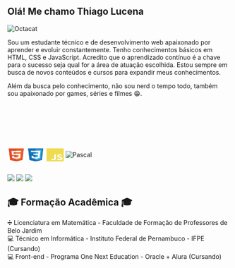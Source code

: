 
## Olá! Me chamo Thiago Lucena

<img src="https://github.com/thiagocfl/thiagocfl/assets/129323976/bfca9d0b-ec87-4ab8-b161-f8fbc01c95c4" width="300px" align="left" alt="Octacat">
⠀⠀⠀⠀⠀⠀⠀⠀⠀

Sou um estudante técnico e de desenvolvimento web apaixonado por aprender e evoluir constantemente. Tenho conhecimentos básicos em HTML, CSS e JavaScript.
Acredito que o aprendizado contínuo é a chave para o sucesso seja qual for a área de atuação escolhida. Estou sempre em busca de novos conteúdos e cursos para expandir meus conhecimentos.

Além da busca pelo conhecimento, não sou nerd o tempo todo, também sou apaixonado por games, séries e filmes 😁.

<br>
<br>⠀
<br>
<br>⠀⠀

<!--
<div>
  <a href="https://github.com/thiagocfl">
  <img height="180em" src="https://github-readme-stats.vercel.app/api?username=thiagocfl&show_icons=true&theme=dracula&include_all_commits=true&count_private=true"/>
  <img height="180em" src="https://github-readme-stats.vercel.app/api/top-langs/?username=thiagocfl&layout=compact&langs_count=16&theme=dracula"/>
</div>
-->
<div style="display: inline_block"><br>
  <img align="center" alt="HTML" height="30" width="40" src="https://raw.githubusercontent.com/devicons/devicon/master/icons/html5/html5-original.svg">
  <img align="center" alt="CSS" height="30" width="40" src="https://raw.githubusercontent.com/devicons/devicon/master/icons/css3/css3-original.svg">
  <img align="center" alt="JavaScript" height="30" width="40" src="https://raw.githubusercontent.com/devicons/devicon/master/icons/javascript/javascript-plain.svg">
<!-- <img align="center" alt="React" height="30" width="40" src="https://raw.githubusercontent.com/devicons/devicon/master/icons/react/react-original.svg"> -->
  <img align="center" alt="Pascal" width="35" src="https://alefragnani.gallerycdn.vsassets.io/extensions/alefragnani/pascal/9.6.0/1676423977534/Microsoft.VisualStudio.Services.Icons.Default">
</div>

##

<div>
<!--   <a href="https://www.youtube.com/channel/UC_-uuuZbY0AAt9CViNzvc-Q" target="_blank"><img src="https://img.shields.io/badge/YouTube-FF0000?style=for-the-badge&logo=youtube&logoColor=white" target="_blank"></a> -->
<!--   <a href="https://instagram.com/rafaballerini" target="_blank"><img src="https://img.shields.io/badge/-Instagram-%23E4405F?style=for-the-badge&logo=instagram&logoColor=white" target="_blank"></a> -->
<!--  	<a href="https://www.twitch.tv/rafaballerinii" target="_blank"><img src="https://img.shields.io/badge/Twitch-9146FF?style=for-the-badge&logo=twitch&logoColor=white" target="_blank"></a> -->
  <a href="https://discord.gg/MQW5Be7y" target="_blank"><img src="https://img.shields.io/badge/Discord-7289DA?style=for-the-badge&logo=discord&logoColor=white" target="_blank"></a> 
  <a href = "mailto:thiagof.lucena33@gmail.com"><img src="https://img.shields.io/badge/-Gmail-%23333?style=for-the-badge&logo=gmail&logoColor=white?logoWidth=200px" target="_blank"></a>
  <a href="https://www.linkedin.com/in/thiago-lucena-dev/" target="_blank"><img src="https://img.shields.io/badge/-LinkedIn-%230077B5?style=for-the-badge&logo=linkedin&logoColor=white" target="_blank"></a>
</div>

<div>
  <h2>🎓 Formação Acadêmica 🎓</h2> 
 ➗ Licenciatura em Matemática - Faculdade de Formação de Professores de Belo Jardim <br>
 💻 Técnico em Informática - Instituto Federal de Pernambuco - IFPE (Cursando) <br>
 💻 Front-end - Programa One Next Education - Oracle + Alura (Cursando) <br>
  
</div>
